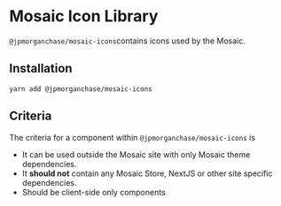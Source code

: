 # Mosaic Icon Library

`@jpmorganchase/mosaic-icons`contains icons used by the Mosaic.

## Installation

`yarn add @jpmorganchase/mosaic-icons`

## Criteria

The criteria for a component within `@jpmorganchase/mosaic-icons` is

- It can be used outside the Mosaic site with only Mosaic theme dependencies.
- It **should not** contain any Mosaic Store, NextJS or other site specific dependencies.
- Should be client-side only components
